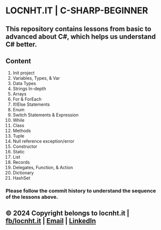 # LOCNHT.IT | C-SHARP-BEGINNER

## This repository contains lessons from basic to advanced about C#, which helps us understand C# better.

## Content

1. Init project
2. Variables, Types, & Var
3. Data Types
4. Strings In-depth
5. Arrays
6. For & ForEach
7. If/Else Statements
8. Enum
9. Switch Statements & Expression
10. While
11. Class
12. Methods
13. Tuple
14. Null reference exception/error
15. Constructor
16. Static
17. List
18. Records
19. Delegates, Function, & Action
20. Dictionary
21. HashSet

### Please follow the commit history to understand the sequence of the lessons above.

## © 2024 Copyright belongs to locnht.it | [fb/locnht.it](https://www.facebook.com/locnht.it) | [Email](mailto:locnht.it@gmail.com) | [LinkedIn](https://www.linkedin.com/in/locnht-it/)
